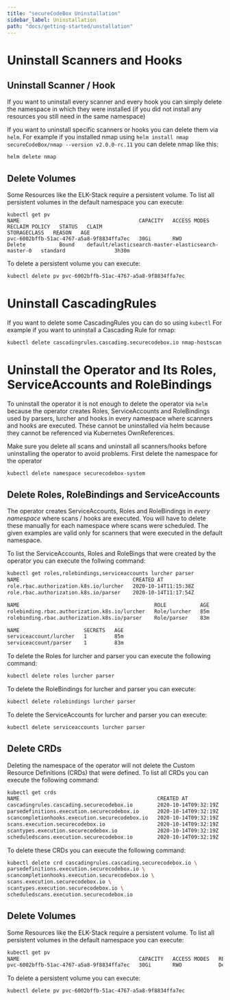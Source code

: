 ```yaml
---
title: "secureCodeBox Uninstallation"
sidebar_label: Uninstallation
path: "docs/getting-started/unstallation"
---
```


# Uninstall Scanners and Hooks

## Uninstall Scanner / Hook

If you want to uninstall every scanner and every hook you can simply delete the namespace in which they were installed (if you did not install any resources you still need in the same namespace)

If you want to uninstall specific scanners or hooks you can delete them via `helm`. For example if you installed nmap using `helm install nmap secureCodeBox/nmap --version v2.0.0-rc.11` you can delete nmap like this:

```bash
helm delete nmap
```

## Delete Volumes

Some Resources like the ELK-Stack require a persistent volume.
To list all persistent volumes in the default namespace you can execute:

```bash{1}
kubectl get pv
NAME                                       CAPACITY   ACCESS MODES   RECLAIM POLICY   STATUS   CLAIM                                                 STORAGECLASS   REASON   AGE
pvc-6002bffb-51ac-4767-a5a8-9f8834ffa7ec   30Gi       RWO            Delete           Bound    default/elasticsearch-master-elasticsearch-master-0   standard                3h30m
```

To delete a persistent volume you can execute:

```bash
kubectl delete pv pvc-6002bffb-51ac-4767-a5a8-9f8834ffa7ec 
```

# Uninstall CascadingRules

If you want to delete some CascadingRules you can do so using `kubectl`
For example if you want to uninstall a Cascading Rule for nmap:

```bash
kubectl delete cascadingrules.cascading.securecodebox.io nmap-hostscan 
```

# Uninstall the Operator and Its Roles, ServiceAccounts and RoleBindings

To uninstall the operator it is not enough to delete the operator via `helm` because the operator creates Roles, ServiceAccounts  and RoleBindings used by parsers, lurcher and hooks in every namespace where scanners and hooks are executed. These cannot be uninstalled via helm because they cannot be referenced via Kubernetes OwnReferences.

Make sure you delete all scans and uninstall all scanners/hooks before uninstalling the operator to avoid problems.
First delete the namespace for the operator

```bash
kubectl delete namespace securecodebox-system
```

## Delete Roles, RoleBindings and ServiceAccounts

The operator creates ServiceAccounts, Roles and RoleBindings in *every namespace* where scans / hooks are executed. You will have to delete these manually for each namespace where scans were scheduled.
The given examples are valid only for scanners that were executed in the default namespace.

To list the ServiceAccounts, Roles and RoleBings that were created by the operator you can execute the follwing command:

```bash {1}
kubectl get roles,rolebindings,serviceaccounts lurcher parser
NAME                                     CREATED AT
role.rbac.authorization.k8s.io/lurcher   2020-10-14T11:15:38Z
role.rbac.authorization.k8s.io/parser    2020-10-14T11:17:54Z

NAME                                            ROLE           AGE
rolebinding.rbac.authorization.k8s.io/lurcher   Role/lurcher   85m
rolebinding.rbac.authorization.k8s.io/parser    Role/parser    83m

NAME                     SECRETS   AGE
serviceaccount/lurcher   1         85m
serviceaccount/parser    1         83m
```

To delete the Roles for lurcher and parser you can execute the following command:

```bash
kubectl delete roles lurcher parser
```

To delete the RoleBindings for lurcher and parser you can execute:

```bash
kubectl delete rolebindings lurcher parser
```

To delete the ServiceAccounts for lurcher and parser you can execute:

```bash
kubectl delete serviceaccounts lurcher parser
```

## Delete CRDs

Deleting the namespace of the operator will not delete the Custom Resource Definitions (CRDs) that were defined. To list all CRDs you can execute the following command:

```bash {1}
kubectl get crds
NAME                                             CREATED AT
cascadingrules.cascading.securecodebox.io        2020-10-14T09:32:19Z
parsedefinitions.execution.securecodebox.io      2020-10-14T09:32:19Z
scancompletionhooks.execution.securecodebox.io   2020-10-14T09:32:19Z
scans.execution.securecodebox.io                 2020-10-14T09:32:19Z
scantypes.execution.securecodebox.io             2020-10-14T09:32:19Z
scheduledscans.execution.securecodebox.io        2020-10-14T09:32:19Z
```
To delete these CRDs you can execute the following command:

```bash
kubectl delete crd cascadingrules.cascading.securecodebox.io \
parsedefinitions.execution.securecodebox.io \
scancompletionhooks.execution.securecodebox.io \
scans.execution.securecodebox.io \
scantypes.execution.securecodebox.io \
scheduledscans.execution.securecodebox.io
```

## Delete Volumes

Some Resources like the ELK-Stack require a persistent volume.
To list all persistent volumes in the default namespace you can execute:

```bash {1}
kubectl get pv
NAME                                       CAPACITY   ACCESS MODES   RECLAIM POLICY   STATUS   CLAIM                                                 STORAGECLASS   REASON   AGE
pvc-6002bffb-51ac-4767-a5a8-9f8834ffa7ec   30Gi       RWO            Delete           Bound    default/elasticsearch-master-elasticsearch-master-0   standard                3h30m
```

To delete a persistent volume you can execute:

```bash
kubectl delete pv pvc-6002bffb-51ac-4767-a5a8-9f8834ffa7ec 
```
